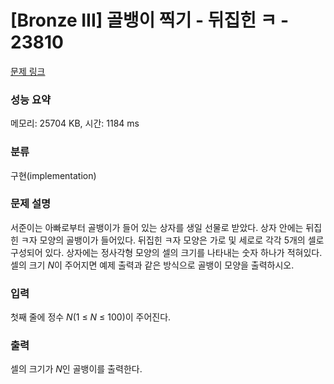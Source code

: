 # [Bronze III] 골뱅이 찍기 - 뒤집힌 ㅋ - 23810 

[문제 링크](https://www.acmicpc.net/problem/23810) 

### 성능 요약

메모리: 25704 KB, 시간: 1184 ms

### 분류

구현(implementation)

### 문제 설명

<p>서준이는 아빠로부터 골뱅이가 들어 있는 상자를 생일 선물로 받았다. 상자 안에는 뒤집힌 ㅋ자 모양의 골뱅이가 들어있다. 뒤집힌 ㅋ자 모양은 가로 및 세로로 각각 5개의 셀로 구성되어 있다. 상자에는 정사각형 모양의 셀의 크기를 나타내는 숫자 하나가 적혀있다. 셀의 크기 <em>N</em>이 주어지면 예제 출력과 같은 방식으로 골뱅이 모양을 출력하시오.</p>

### 입력 

 <p>첫째 줄에 정수 <em>N</em>(1 ≤ <em>N</em> ≤ 100)이 주어진다.</p>

### 출력 

 <p>셀의 크기가 <em>N</em>인 골뱅이를 출력한다.</p>

